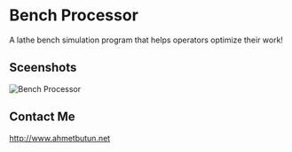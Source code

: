 # Bench Processor
A lathe bench simulation program that helps operators optimize their work!

## Sceenshots
![Bench Processor](https://cloud.githubusercontent.com/assets/9437726/6993434/6f341b78-dafd-11e4-9c35-ec4072b9b889.png)

## Contact Me
http://www.ahmetbutun.net
